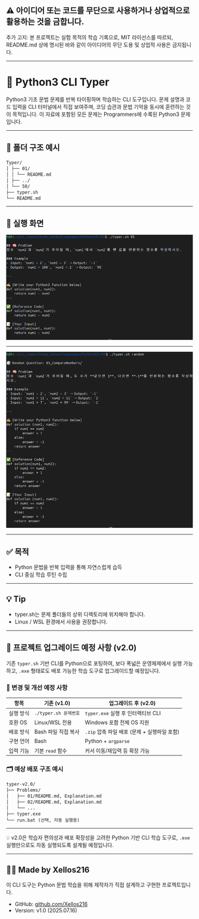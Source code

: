 ## ⚠️ 아이디어 또는 코드를 무단으로 사용하거나 상업적으로 활용하는 것을 금합니다.

추가 고지: 본 프로젝트는 실험 목적의 학습 기록으로, MIT 라이선스를 따르되, 
README.md 상에 명시된 바와 같이 아이디어의 무단 도용 및 상업적 사용은 금지됩니다.


---

# 🧠 Python3 CLI Typer

Python3 기초 문법 문제를 반복 타이핑하며 학습하는 CLI 도구입니다. 
문제 설명과 코드 입력을 CLI 터미널에서 직접 보여주며, 
코딩 습관과 문법 기억을 동시에 훈련하는 것이 목적입니다.
이 자료에 포함된 모든 문제는 Programmers에 수록된 Python3 문제입니다.

---

## 📂 폴더 구조 예시

```
Typer/
│ ├── 01/
│ │ └── README.md
│ ├── ../
│ └── 50/
├── typer.sh
└── README.md
```

---

## 🚀 실행 화면

![출력 결과 스크린샷](./images/typer_01.png)

---

![출력 결과 스크린샷](./images/typer_02.png)

---

## ✅ 목적

- Python 문법을 반복 입력을 통해 자연스럽게 습득
- CLI 중심 학습 루틴 수립

---

## 💡 Tip

- typer.sh는 문제 폴더들의 상위 디렉토리에 위치해야 합니다.
- Linux / WSL 환경에서 사용을 권장합니다.

---

## 🔄 프로젝트 업그레이드 예정 사항 (v2.0)

기존 `typer.sh` 기반 CLI를 Python으로 포팅하여, 보다 폭넓은 운영체제에서 실행 가능하고, `.exe` 형태로도 배포 가능한 학습 도구로 업그레이드할 예정입니다.

### 🔧 변경 및 개선 예정 사항

| 항목 | 기존 (v1.0) | 업그레이드 후 (v2.0) |
|------|-------------|-----------------------|
| 실행 방식 | `./typer.sh 문제번호` | `typer.exe` 실행 후 인터랙티브 CLI |
| 호환 OS | Linux/WSL 전용 | Windows 포함 전체 OS 지원 |
| 배포 방식 | Bash 파일 직접 복사 | `.zip` 압축 파일 배포 (문제 + 실행파일 포함) |
| 구현 언어 | Bash | Python + `argparse` |
| 입력 기능 | 기본 `read` 함수 | 커서 이동/재입력 등 확장 가능 |

### 🗂 예상 배포 구조 예시

```
typer-v2.0/
├── Problems/
│   ├── 01/README.md, Explanation.md
│   ├── 02/README.md, Explanation.md
│   └── ...
├── typer.exe
└── run.bat (선택, 자동 실행용)
```

---

💡 v2.0은 학습자 편의성과 배포 확장성을 고려한 Python 기반 CLI 학습 도구로, `.exe` 실행만으로도 자동 실행되도록 설계될 예정입니다.

---

## 🙋‍♂️ Made by Xellos216
이 CLI 도구는 Python 문법 학습을 위해 제작자가 직접 설계하고 구현한 프로젝트입니다.
- GitHub: [github.com/Xellos216](https://github.com/Xellos216)
- Version: v1.0 (2025.07.16)

